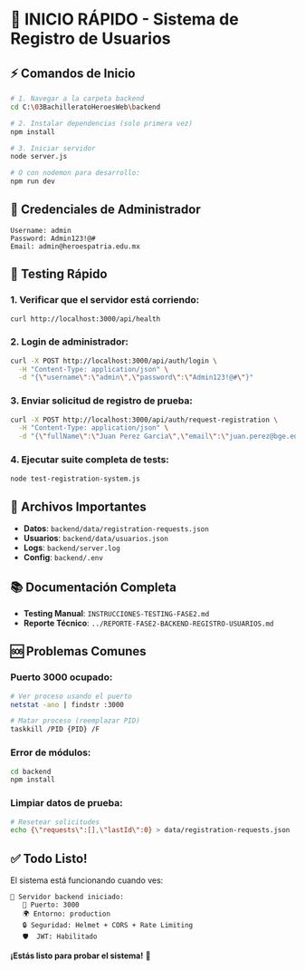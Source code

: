 # 🚀 INICIO RÁPIDO - Sistema de Registro de Usuarios

## ⚡ Comandos de Inicio

```bash
# 1. Navegar a la carpeta backend
cd C:\03BachilleratoHeroesWeb\backend

# 2. Instalar dependencias (solo primera vez)
npm install

# 3. Iniciar servidor
node server.js

# O con nodemon para desarrollo:
npm run dev
```

## 🔑 Credenciales de Administrador

```
Username: admin
Password: Admin123!@#
Email: admin@heroespatria.edu.mx
```

## 🧪 Testing Rápido

### 1. Verificar que el servidor está corriendo:
```bash
curl http://localhost:3000/api/health
```

### 2. Login de administrador:
```bash
curl -X POST http://localhost:3000/api/auth/login \
  -H "Content-Type: application/json" \
  -d "{\"username\":\"admin\",\"password\":\"Admin123!@#\"}"
```

### 3. Enviar solicitud de registro de prueba:
```bash
curl -X POST http://localhost:3000/api/auth/request-registration \
  -H "Content-Type: application/json" \
  -d "{\"fullName\":\"Juan Perez Garcia\",\"email\":\"juan.perez@bge.edu.mx\",\"requestedRole\":\"docente\",\"reason\":\"Necesito acceso al sistema para gestionar calificaciones de mis grupos de matematicas. Requiero subir material didactico y comunicarme con padres.\",\"phone\":\"3312345678\"}"
```

### 4. Ejecutar suite completa de tests:
```bash
node test-registration-system.js
```

## 📁 Archivos Importantes

- **Datos**: `backend/data/registration-requests.json`
- **Usuarios**: `backend/data/usuarios.json`
- **Logs**: `backend/server.log`
- **Config**: `backend/.env`

## 📚 Documentación Completa

- **Testing Manual**: `INSTRUCCIONES-TESTING-FASE2.md`
- **Reporte Técnico**: `../REPORTE-FASE2-BACKEND-REGISTRO-USUARIOS.md`

## 🆘 Problemas Comunes

### Puerto 3000 ocupado:
```bash
# Ver proceso usando el puerto
netstat -ano | findstr :3000

# Matar proceso (reemplazar PID)
taskkill /PID {PID} /F
```

### Error de módulos:
```bash
cd backend
npm install
```

### Limpiar datos de prueba:
```bash
# Resetear solicitudes
echo {\"requests\":[],\"lastId\":0} > data/registration-requests.json
```

## ✅ Todo Listo!

El sistema está funcionando cuando ves:
```
🚀 Servidor backend iniciado:
   📡 Puerto: 3000
   🌍 Entorno: production
   🔒 Seguridad: Helmet + CORS + Rate Limiting
   🛡️  JWT: Habilitado
```

**¡Estás listo para probar el sistema!** 🎉
